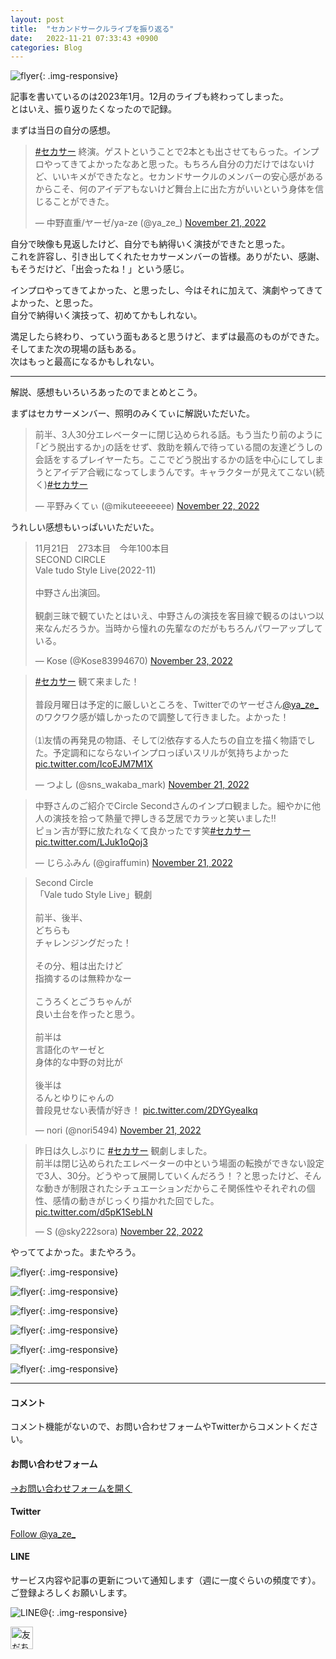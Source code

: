 ```yaml
---
layout: post
title:  "セカンドサークルライブを振り返る"
date:   2022-11-21 07:33:43 +0900
categories: Blog
---
```


![flyer]({{site.baseurl}}/img/20221121_01.jpg){: .img-responsive}

記事を書いているのは2023年1月。12月のライブも終わってしまった。  
とはいえ、振り返りたくなったので記録。

まずは当日の自分の感想。

<blockquote class="twitter-tweet"><p lang="ja" dir="ltr"><a href="https://twitter.com/hashtag/%E3%82%BB%E3%82%AB%E3%82%B5%E3%83%BC?src=hash&amp;ref_src=twsrc%5Etfw">#セカサー</a> 終演。ゲストということで2本とも出させてもらった。インプロやってきてよかったなあと思った。もちろん自分の力だけではないけど、いいキメができたなと。セカンドサークルのメンバーの安心感があるからこそ、何のアイデアもないけど舞台上に出た方がいいという身体を信じることができた。</p>&mdash; 中野直重/ヤーゼ/ya-ze (@ya_ze_) <a href="https://twitter.com/ya_ze_/status/1594695102441869317?ref_src=twsrc%5Etfw">November 21, 2022</a></blockquote> <script async src="https://platform.twitter.com/widgets.js" charset="utf-8"></script>

自分で映像も見返したけど、自分でも納得いく演技ができたと思った。  
これを許容し、引き出してくれたセカサーメンバーの皆様。ありがたい、感謝、もそうだけど、「出会ったね！」という感じ。  

インプロやってきてよかった、と思ったし、今はそれに加えて、演劇やってきてよかった、と思った。  
自分で納得いく演技って、初めてかもしれない。

満足したら終わり、っていう面もあると思うけど、まずは最高のものができた。  
そしてまた次の現場の話もある。  
次はもっと最高になるかもしれない。

---

解説、感想もいろいろあったのでまとめとこう。

まずはセカサーメンバー、照明のみくてぃに解説いただいた。

<blockquote class="twitter-tweet"><p lang="ja" dir="ltr">前半、3人30分エレベーターに閉じ込められる話。もう当たり前のように｢どう脱出するか｣の話をせず、救助を頼んで待っている間の友達どうしの会話をするプレイヤーたち。ここでどう脱出するかの話を中心にしてしまうとアイデア合戦になってしまうんです。キャラクターが見えてこない(続く)<a href="https://twitter.com/hashtag/%E3%82%BB%E3%82%AB%E3%82%B5%E3%83%BC?src=hash&amp;ref_src=twsrc%5Etfw">#セカサー</a></p>&mdash; 平野みくてぃ (@mikuteeeeeee) <a href="https://twitter.com/mikuteeeeeee/status/1595022684479684610?ref_src=twsrc%5Etfw">November 22, 2022</a></blockquote> <script async src="https://platform.twitter.com/widgets.js" charset="utf-8"></script>

うれしい感想もいっぱいいただいた。

<blockquote class="twitter-tweet"><p lang="ja" dir="ltr">11月21日　273本目　今年100本目<br>SECOND CIRCLE<br>Vale tudo Style Live(2022-11)<br><br>中野さん出演回。<br><br>観劇三昧で観ていたとはいえ、中野さんの演技を客目線で観るのはいつ以来なんだろうか。当時から憧れの先輩なのだがもちろんパワーアップしている。</p>&mdash; Kose (@Kose83994670) <a href="https://twitter.com/Kose83994670/status/1595383349493002240?ref_src=twsrc%5Etfw">November 23, 2022</a></blockquote> <script async src="https://platform.twitter.com/widgets.js" charset="utf-8"></script>


<blockquote class="twitter-tweet"><p lang="ja" dir="ltr"><a href="https://twitter.com/hashtag/%E3%82%BB%E3%82%AB%E3%82%B5%E3%83%BC?src=hash&amp;ref_src=twsrc%5Etfw">#セカサー</a> 観て来ました！<br><br>普段月曜日は予定的に厳しいところを、Twitterでのヤーゼさん<a href="https://twitter.com/ya_ze_?ref_src=twsrc%5Etfw">@ya_ze_</a> のワクワク感が嬉しかったので調整して行きました。よかった！<br><br>⑴友情の再発見の物語、そして⑵依存する人たちの自立を描く物語でした。予定調和にならないインプロっぽいスリルが気持ちよかった <a href="https://t.co/IcoEJM7M1X">pic.twitter.com/IcoEJM7M1X</a></p>&mdash; つよし (@sns_wakaba_mark) <a href="https://twitter.com/sns_wakaba_mark/status/1594682874091163648?ref_src=twsrc%5Etfw">November 21, 2022</a></blockquote> <script async src="https://platform.twitter.com/widgets.js" charset="utf-8"></script>


<blockquote class="twitter-tweet"><p lang="ja" dir="ltr">中野さんのご紹介でCircle Secondさんのインプロ観ました。細やかに他人の演技を拾って熱量で押しきる芝居でカラッと笑いました‼️<br>ピョン吉が野に放たれなくて良かったです笑<a href="https://twitter.com/hashtag/%E3%82%BB%E3%82%AB%E3%82%B5%E3%83%BC?src=hash&amp;ref_src=twsrc%5Etfw">#セカサー</a> <a href="https://t.co/LJuk1oQoj3">pic.twitter.com/LJuk1oQoj3</a></p>&mdash; じらふみん (@giraffumin) <a href="https://twitter.com/giraffumin/status/1594701522604265472?ref_src=twsrc%5Etfw">November 21, 2022</a></blockquote> <script async src="https://platform.twitter.com/widgets.js" charset="utf-8"></script>

<blockquote class="twitter-tweet"><p lang="ja" dir="ltr">Second Circle<br>「Vale tudo Style Live」観劇<br><br>前半、後半、<br>どちらも<br>チャレンジングだった！<br><br>その分、粗は出たけど<br>指摘するのは無粋かなー<br><br>こうろくとごうちゃんが<br>良い土台を作ったと思う。<br><br>前半は<br>言語化のヤーゼと<br>身体的な中野の対比が<br><br>後半は<br>るんとゆりにゃんの<br>普段見せない表情が好き！ <a href="https://t.co/2DYGyeaIkq">pic.twitter.com/2DYGyeaIkq</a></p>&mdash; nori (@nori5494) <a href="https://twitter.com/nori5494/status/1594744225266290688?ref_src=twsrc%5Etfw">November 21, 2022</a></blockquote> <script async src="https://platform.twitter.com/widgets.js" charset="utf-8"></script>

<blockquote class="twitter-tweet"><p lang="ja" dir="ltr">昨日は久しぶりに <a href="https://twitter.com/hashtag/%E3%82%BB%E3%82%AB%E3%82%B5%E3%83%BC?src=hash&amp;ref_src=twsrc%5Etfw">#セカサー</a> 観劇しました。<br>前半は閉じ込められたエレベーターの中という場面の転換ができない設定で3人、30分。どうやって展開していくんだろう！？と思ったけど、そんな動きが制限されたシチュエーションだからこそ関係性やそれぞれの個性、感情の動きがじっくり描かれた回でした。 <a href="https://t.co/d5pK1SebLN">pic.twitter.com/d5pK1SebLN</a></p>&mdash; S (@sky222sora) <a href="https://twitter.com/sky222sora/status/1594951163916394496?ref_src=twsrc%5Etfw">November 22, 2022</a></blockquote> <script async src="https://platform.twitter.com/widgets.js" charset="utf-8"></script>


やっててよかった。またやろう。


![flyer]({{site.baseurl}}/img/20221121_02.jpg){: .img-responsive}

![flyer]({{site.baseurl}}/img/20221121_03.jpg){: .img-responsive}

![flyer]({{site.baseurl}}/img/20221121_04.jpg){: .img-responsive}

![flyer]({{site.baseurl}}/img/20221121_05.jpg){: .img-responsive}


![flyer]({{site.baseurl}}/img/20221121_07.jpg){: .img-responsive}

![flyer]({{site.baseurl}}/img/20221121_06.jpg){: .img-responsive}


---
#### コメント
コメント機能がないので、お問い合わせフォームやTwitterからコメントください。

#### お問い合わせフォーム
[→お問い合わせフォームを開く]({{site.baseurl}}/docs/contact/)

#### Twitter

<a href="https://twitter.com/ya_ze_?ref_src=twsrc%5Etfw" class="twitter-follow-button" data-show-count="false">Follow @ya_ze_</a><script async src="https://platform.twitter.com/widgets.js" charset="utf-8"></script>


#### LINE

サービス内容や記事の更新について通知します（週に一度ぐらいの頻度です）。
ご登録よろしくお願いします。

![LINE@]({{site.baseurl}}/img/lineat.png){: .img-responsive}

<a href="https://line.me/R/ti/p/%40tqt3140x"><img height="36" border="0" alt="友だち追加" src="https://scdn.line-apps.com/n/line_add_friends/btn/ja.png"></a>
